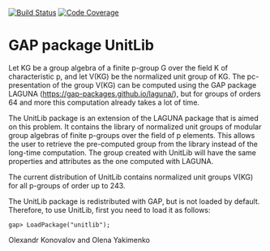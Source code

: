 [![Build Status](https://github.com/gap-packages/unitlib/workflows/CI/badge.svg?branch=master)](https://github.com/gap-packages/unitlib/actions?query=workflow%3ACI+branch%3Amaster)
[![Code Coverage](https://codecov.io/github/gap-packages/unitlib/coverage.svg?branch=master&token=)](https://codecov.io/gh/gap-packages/unitlib)

# GAP package UnitLib

Let KG be  a group algebra  of  a  finite  p-group  G  over  the  field  K of 
characteristic  p,  and  let  V(KG)  be  the normalized  unit  group  of  KG. 
The  pc-presentation  of  the  group  V(KG)  can be computed  using  the  GAP 
package  LAGUNA  (https://gap-packages.github.io/laguna/),  but for groups of
orders 64 and more this computation already takes a lot of time.

The UnitLib package  is an extension  of the LAGUNA package  that is aimed on 
this problem.  It contains the library  of normalized unit groups  of modular 
group algebras of  finite p-groups  over the field of p elements. This allows 
the user  to retrieve the  pre-computed group from the library instead of the 
long-time computation.  The group  created  with  UnitLib will  have the same 
properties and attributes as the one computed with LAGUNA.

The current distribution of UnitLib contains normalized unit groups V(KG) for 
all p-groups of order up to 243.

The UnitLib package is redistributed with GAP,  but is not loaded by default. 
Therefore, to use UnitLib, first you need to load it as follows:

    gap> LoadPackage("unitlib");


Olexandr Konovalov and Olena Yakimenko
